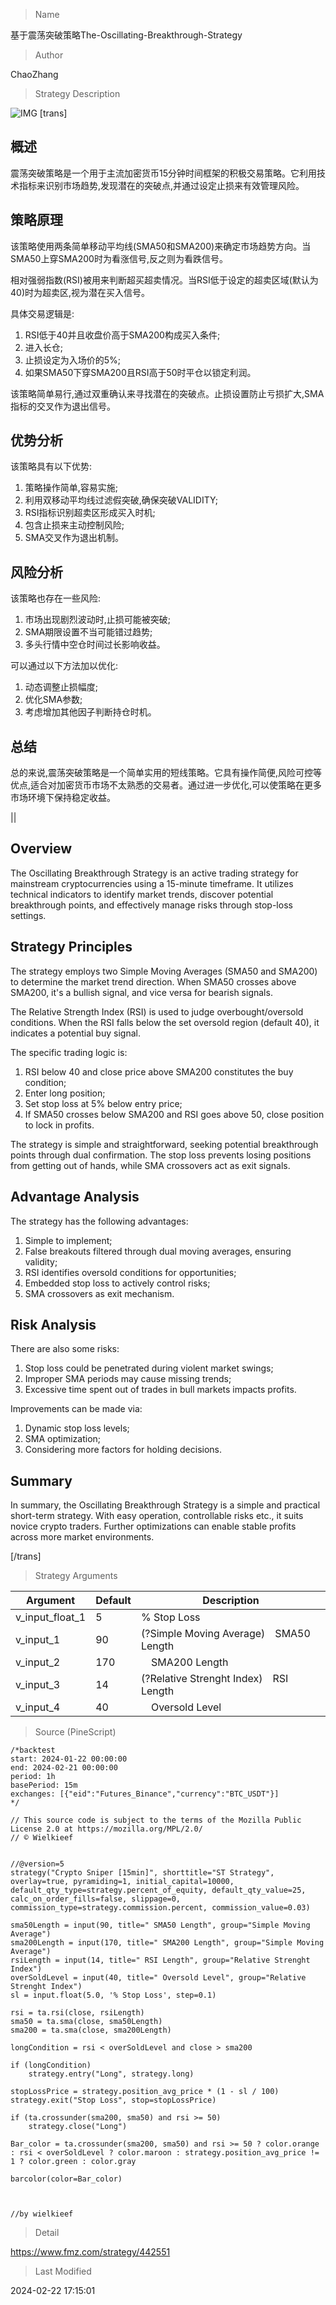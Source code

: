 
> Name

基于震荡突破策略The-Oscillating-Breakthrough-Strategy

> Author

ChaoZhang

> Strategy Description

![IMG](https://www.fmz.com/upload/asset/18ca32cc70ce9565bc1.png)
[trans]
## 概述

震荡突破策略是一个用于主流加密货币15分钟时间框架的积极交易策略。它利用技术指标来识别市场趋势,发现潜在的突破点,并通过设定止损来有效管理风险。

## 策略原理

该策略使用两条简单移动平均线(SMA50和SMA200)来确定市场趋势方向。当SMA50上穿SMA200时为看涨信号,反之则为看跌信号。 

相对强弱指数(RSI)被用来判断超买超卖情况。当RSI低于设定的超卖区域(默认为40)时为超卖区,视为潜在买入信号。

具体交易逻辑是:

1. RSI低于40并且收盘价高于SMA200构成买入条件; 
2. 进入长仓;
3. 止损设定为入场价的5%;
4. 如果SMA50下穿SMA200且RSI高于50时平仓以锁定利润。

该策略简单易行,通过双重确认来寻找潜在的突破点。止损设置防止亏损扩大,SMA指标的交叉作为退出信号。

## 优势分析

该策略具有以下优势:

1. 策略操作简单,容易实施;
2. 利用双移动平均线过滤假突破,确保突破VALIDITY;
3. RSI指标识别超卖区形成买入时机;  
4. 包含止损来主动控制风险;
5. SMA交叉作为退出机制。

## 风险分析

该策略也存在一些风险:

1. 市场出现剧烈波动时,止损可能被突破;
2. SMA期限设置不当可能错过趋势;
3. 多头行情中空仓时间过长影响收益。

可以通过以下方法加以优化:

1. 动态调整止损幅度;
2. 优化SMA参数;
3. 考虑增加其他因子判断持仓时机。

## 总结

总的来说,震荡突破策略是一个简单实用的短线策略。它具有操作简便,风险可控等优点,适合对加密货币市场不太熟悉的交易者。通过进一步优化,可以使策略在更多市场环境下保持稳定收益。

||

## Overview  

The Oscillating Breakthrough Strategy is an active trading strategy for mainstream cryptocurrencies using a 15-minute timeframe. It utilizes technical indicators to identify market trends, discover potential breakthrough points, and effectively manage risks through stop-loss settings.

## Strategy Principles

The strategy employs two Simple Moving Averages (SMA50 and SMA200) to determine the market trend direction. When SMA50 crosses above SMA200, it's a bullish signal, and vice versa for bearish signals.

The Relative Strength Index (RSI) is used to judge overbought/oversold conditions. When the RSI falls below the set oversold region (default 40), it indicates a potential buy signal.  

The specific trading logic is:

1. RSI below 40 and close price above SMA200 constitutes the buy condition;
2. Enter long position;  
3. Set stop loss at 5% below entry price;
4. If SMA50 crosses below SMA200 and RSI goes above 50, close position to lock in profits.

The strategy is simple and straightforward, seeking potential breakthrough points through dual confirmation. The stop loss prevents losing positions from getting out of hands, while SMA crossovers act as exit signals.

## Advantage Analysis   

The strategy has the following advantages:

1. Simple to implement;  
2. False breakouts filtered through dual moving averages, ensuring validity;
3. RSI identifies oversold conditions for opportunities;
4. Embedded stop loss to actively control risks; 
5. SMA crossovers as exit mechanism.  

## Risk Analysis

There are also some risks:

1. Stop loss could be penetrated during violent market swings;
2. Improper SMA periods may cause missing trends;  
3. Excessive time spent out of trades in bull markets impacts profits.

Improvements can be made via:

1. Dynamic stop loss levels;
2. SMA optimization;
3. Considering more factors for holding decisions.  

## Summary  

In summary, the Oscillating Breakthrough Strategy is a simple and practical short-term strategy. With easy operation, controllable risks etc., it suits novice crypto traders. Further optimizations can enable stable profits across more market environments.

[/trans]

> Strategy Arguments



|Argument|Default|Description|
|----|----|----|
|v_input_float_1|5|% Stop Loss|
|v_input_1|90|(?Simple Moving Average) SMA50 Length|
|v_input_2|170| SMA200 Length|
|v_input_3|14|(?Relative Strenght Index) RSI Length|
|v_input_4|40| Oversold Level|


> Source (PineScript)

``` pinescript
/*backtest
start: 2024-01-22 00:00:00
end: 2024-02-21 00:00:00
period: 1h
basePeriod: 15m
exchanges: [{"eid":"Futures_Binance","currency":"BTC_USDT"}]
*/

// This source code is subject to the terms of the Mozilla Public License 2.0 at https://mozilla.org/MPL/2.0/
// © Wielkieef


//@version=5
strategy("Crypto Sniper [15min]", shorttitle="ST Strategy", overlay=true, pyramiding=1, initial_capital=10000, default_qty_type=strategy.percent_of_equity, default_qty_value=25, calc_on_order_fills=false, slippage=0, commission_type=strategy.commission.percent, commission_value=0.03)

sma50Length = input(90, title=" SMA50 Length", group="Simple Moving Average")
sma200Length = input(170, title=" SMA200 Length", group="Simple Moving Average")
rsiLength = input(14, title=" RSI Length", group="Relative Strenght Index")
overSoldLevel = input(40, title=" Oversold Level", group="Relative Strenght Index")
sl = input.float(5.0, '% Stop Loss', step=0.1)

rsi = ta.rsi(close, rsiLength)
sma50 = ta.sma(close, sma50Length)
sma200 = ta.sma(close, sma200Length)

longCondition = rsi < overSoldLevel and close > sma200

if (longCondition)
    strategy.entry("Long", strategy.long)  

stopLossPrice = strategy.position_avg_price * (1 - sl / 100)
strategy.exit("Stop Loss", stop=stopLossPrice)

if (ta.crossunder(sma200, sma50) and rsi >= 50)
    strategy.close("Long")

Bar_color = ta.crossunder(sma200, sma50) and rsi >= 50 ? color.orange : rsi < overSoldLevel ? color.maroon : strategy.position_avg_price != 1 ? color.green : color.gray

barcolor(color=Bar_color)



//by wielkieef

```

> Detail

https://www.fmz.com/strategy/442551

> Last Modified

2024-02-22 17:15:01
